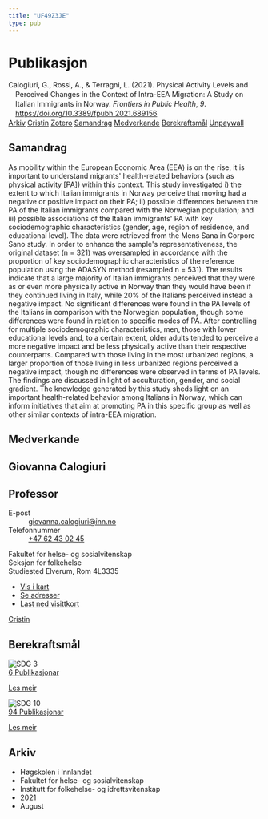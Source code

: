 ```yaml
---
title: "UF49Z3JE"
type: pub
---
```

<h1>Publikasjon</h1>
<article id="csl-bib-container-UF49Z3JE" class="csl-bib-container">
  <div class="csl-bib-body" style="line-height: 1.35; padding-left: 1em; text-indent:-1em;">
  <div class="csl-entry">Calogiuri, G., Rossi, A., &amp; Terragni, L. (2021). Physical Activity Levels and Perceived Changes in the Context of Intra-EEA Migration: A Study on Italian Immigrants in Norway. <i>Frontiers in Public Health</i>, <i>9</i>. <a href="https://doi.org/10.3389/fpubh.2021.689156">https://doi.org/10.3389/fpubh.2021.689156</a></div>
</div>
  <div class="csl-bib-buttons">
    <a href="#taxonomy-article-UF49Z3JE" class="csl-bib-button">Arkiv</a>
    <a href="https://app.cristin.no/results/show.jsf?id=1924606" alt="Cristin URL" class="csl-bib-button">Cristin</a>
    <a href="http://zotero.org/groups/5402882/items/UF49Z3JE" alt="Zotero URL" class="csl-bib-button">Zotero</a>
    <a href="#abstract-article-UF49Z3JE" class="csl-bib-button">Samandrag</a>
    <a href="#contributors-article-UF49Z3JE" class="csl-bib-button">Medverkande</a>
    <a href="#sdg-article-UF49Z3JE" class="csl-bib-button">Berekraftsmål</a>
    <a href="https://www.frontiersin.org/articles/10.3389/fpubh.2021.689156/pdf" class="csl-bib-button">Unpaywall</a>
  </div>
  <div id="csl-bib-meta-container-UF49Z3JE"></div>
</article>
<div id="csl-bib-meta-UF49Z3JE" class="csl-bib-meta">
  <article id="abstract-article-UF49Z3JE" class="abstract-article">
    <h1>Samandrag</h1>
    As mobility within the European Economic Area (EEA) is on the rise, it is important to understand migrants' health-related behaviors (such as physical activity [PA]) within this context. This study investigated i) the extent to which Italian immigrants in Norway perceive that moving had a negative or positive impact on their PA; ii) possible differences between the PA of the Italian immigrants compared with the Norwegian population; and iii) possible associations of the Italian immigrants' PA with key sociodemographic characteristics (gender, age, region of residence, and educational level). The data were retrieved from the Mens Sana in Corpore Sano study. In order to enhance the sample's representativeness, the original dataset (n = 321) was oversampled in accordance with the proportion of key sociodemographic characteristics of the reference population using the ADASYN method (resampled n = 531). The results indicate that a large majority of Italian immigrants perceived that they were as or even more physically active in Norway than they would have been if they continued living in Italy, while 20% of the Italians perceived instead a negative impact. No significant differences were found in the PA levels of the Italians in comparison with the Norwegian population, though some differences were found in relation to specific modes of PA. After controlling for multiple sociodemographic characteristics, men, those with lower educational levels and, to a certain extent, older adults tended to perceive a more negative impact and be less physically active than their respective counterparts. Compared with those living in the most urbanized regions, a larger proportion of those living in less urbanized regions perceived a negative impact, though no differences were observed in terms of PA levels. The findings are discussed in light of acculturation, gender, and social gradient. The knowledge generated by this study sheds light on an important health-related behavior among Italians in Norway, which can inform initiatives that aim at promoting PA in this specific group as well as other similar contexts of intra-EEA migration.
  </article>
  <article id="contributors-article-UF49Z3JE" class="contributors-article">
    <h1>Medverkande</h1>
    <div class="personas"> <div class="vrtx-hinn-person-card"> <div class="photo"> <i class="lar la-user-circle missing-person"></i> </div> <div class="info"> <hgroup><h1>Giovanna Calogiuri</h1> <h2>Professor</h2> </hgroup><dl> <dt>E-post</dt> <dd> <a href="mailto:giovanna.calogiuri@inn.no">giovanna.calogiuri@inn.no</a> </dd> <dt>Telefonnummer</dt> <dd><a href="tel:+4762430245"> +47 62 43 02 45 </a></dd> </dl> <p> Fakultet for helse- og sosialvitenskap<br> Seksjon for folkehelse<br> Studiested Elverum, Rom 4L3335 </p> <ul class="vrtx-hinn-links"> <li><a href="https://www.google.com/maps?q=60.88177,11.53669">Vis i kart</a></li> <li><a href="https://www.inn.no/finn-en-ansatt/giovanna-calogiuri.html#vrtx-hinn-addresses">Se adresser</a></li> <li><a href="https://www.inn.no/finn-en-ansatt/giovanna-calogiuri.html?vrtx=vcf">Last ned visittkort</a></li> </ul> </div> </div> <a href="https://app.cristin.no/persons/show.jsf?id=358086" alt="Cristin URL" class="personas-cristin">Cristin</a> </div>
  </article>
  <article id="sdg-article-UF49Z3JE" class="sdg-article">
    <h1>Berekraftsmål</h1>
    <div class="sdg-container"><div id="sdg3" class="sdg"> <img src="{{< params subfolder >}}images/sdg/sdg03_no.png" class="image" alt="SDG 3"> <div class="sdg-overlay"> <a href="{{< params subfolder >}}no/archive/?sdg=3#archive" class="sdg-publication-count"><span>6</span> Publikasjonar</a> <p><a href="NA" class="sdg-read-more">Les meir</a></p> </div> </div> <div id="sdg10" class="sdg"> <img src="{{< params subfolder >}}images/sdg/sdg10_no.png" class="image" alt="SDG 10"> <div class="sdg-overlay"> <a href="{{< params subfolder >}}no/archive/?sdg=10#archive" class="sdg-publication-count"><span>94</span> Publikasjonar</a> <p><a href="NA" class="sdg-read-more">Les meir</a></p> </div> </div></div>
  </article>
  <article id="taxonomy-article-UF49Z3JE" class="taxonomy-article">
    <h1>Arkiv</h1>
    <ul>
      <li>Høgskolen i Innlandet</li>
      <li>Fakultet for helse- og sosialvitenskap</li>
      <li>Institutt for folkehelse- og idrettsvitenskap</li>
      <li>2021</li>
      <li>August</li>
    </ul>
  </article>
</div>
